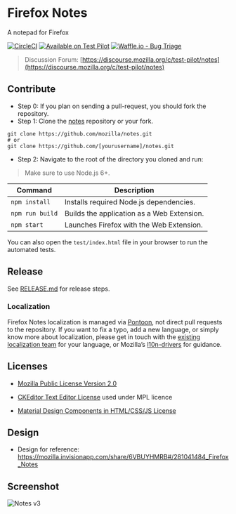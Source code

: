 # Firefox Notes

A notepad for Firefox

[![CircleCI](https://circleci.com/gh/mozilla/notes/tree/master.svg?style=svg)](https://circleci.com/gh/mozilla/notes/tree/master)
[![Available on Test Pilot](https://img.shields.io/badge/available_on-Test_Pilot-0996F8.svg)](https://testpilot.firefox.com/experiments/notes)
[![Waffle.io - Bug Triage](https://badge.waffle.io/mozilla/notes.svg?columns=all)](https://waffle.io/mozilla/notes)

> Discussion Forum: [https://discourse.mozilla.org/c/test-pilot/notes](https://discourse.mozilla.org/c/test-pilot/notes)


## Contribute

* Step 0: If you plan on sending a pull-request, you should fork the repository.
* Step 1: Clone the [notes](https://github.com/mozilla/notes) repository or your fork.
```
git clone https://github.com/mozilla/notes.git
# or
git clone https://github.com/[yourusername]/notes.git
```
* Step 2: Navigate to the root of the directory you cloned and run:
> Make sure to use Node.js 6+.

| Command         | Description                               |
|-----------------|-------------------------------------------|
| `npm install`   | Installs required Node.js dependencies.   |
| `npm run build` | Builds the application as a Web Extension.|
| `npm start`     | Launches Firefox with the Web Extension.  |

You can also open the `test/index.html` file in your browser to run the automated tests.

## Release 

See [RELEASE.md](https://github.com/mozilla/notes/blob/master/RELEASE.md) for release steps.

### Localization

Firefox Notes localization is managed via [Pontoon](https://pontoon.mozilla.org/projects/test-pilot-notes/), not direct pull requests to the repository. If you want to fix a typo, add a new language, or simply know more about localization, please get in touch with the [existing localization team](https://pontoon.mozilla.org/teams/) for your language, or Mozilla’s [l10n-drivers](https://wiki.mozilla.org/L10n:Mozilla_Team#Mozilla_Corporation) for guidance.

## Licenses

* [Mozilla Public License Version 2.0](LICENSE)

* [CKEditor Text Editor License](https://github.com/ckeditor/ckeditor5/blob/master/LICENSE.md) used under MPL licence
* [Material Design Components in HTML/CSS/JS License](https://github.com/google/material-design-lite/blob/mdl-1.x/LICENSE)

## Design

* Design for reference: https://mozilla.invisionapp.com/share/6VBUYHMRB#/281041484_Firefox_Notes

## Screenshot

![Notes v3](https://i.imgur.com/Sa9oaTK.png)

